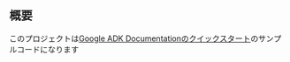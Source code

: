 ## 概要

このプロジェクトは[Google ADK Documentationのクイックスタート](https://google.github.io/adk-docs/get-started/quickstart/)のサンプルコードになります
